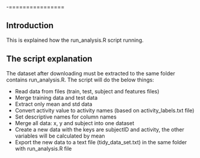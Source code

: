 -================
## Introduction

This is explained how the run_analysis.R script running.

## The script explanation

The dataset after downloading must be extracted to the same folder contains run_analysis.R.
The script will do the below things:
* Read data from files (train, test, subject and features files)
* Merge training data and test data
* Extract only mean and std data
* Convert activity value to activity names (based on activity_labels.txt file)
* Set descriptive names for column names
* Merge all data: x, y and subject into one dataset
* Create a new data with the keys are subjectID and activity, the other variables will be calculated by mean
* Export the new data to a text file (tidy_data_set.txt) in the same folder with run_analysis.R file
